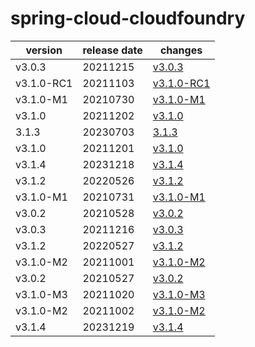# spring-cloud-cloudfoundry	


|version|release date|changes|
|---|---|---|
|v3.0.3|20211215|[v3.0.3](./v3.0.3-20211215.md)|
|v3.1.0-RC1|20211103|[v3.1.0-RC1](./v3.1.0-RC1-20211103.md)|
|v3.1.0-M1|20210730|[v3.1.0-M1](./v3.1.0-M1-20210730.md)|
|v3.1.0|20211202|[v3.1.0](./v3.1.0-20211202.md)|
|3.1.3|20230703|[3.1.3](./3.1.3-20230703.md)|
|v3.1.0|20211201|[v3.1.0](./v3.1.0-20211201.md)|
|v3.1.4|20231218|[v3.1.4](./v3.1.4-20231218.md)|
|v3.1.2|20220526|[v3.1.2](./v3.1.2-20220526.md)|
|v3.1.0-M1|20210731|[v3.1.0-M1](./v3.1.0-M1-20210731.md)|
|v3.0.2|20210528|[v3.0.2](./v3.0.2-20210528.md)|
|v3.0.3|20211216|[v3.0.3](./v3.0.3-20211216.md)|
|v3.1.2|20220527|[v3.1.2](./v3.1.2-20220527.md)|
|v3.1.0-M2|20211001|[v3.1.0-M2](./v3.1.0-M2-20211001.md)|
|v3.0.2|20210527|[v3.0.2](./v3.0.2-20210527.md)|
|v3.1.0-M3|20211020|[v3.1.0-M3](./v3.1.0-M3-20211020.md)|
|v3.1.0-M2|20211002|[v3.1.0-M2](./v3.1.0-M2-20211002.md)|
|v3.1.4|20231219|[v3.1.4](./v3.1.4-20231219.md)|
